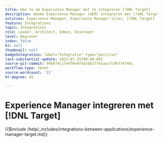 ```yaml
---
title: Hoe te om Experience Manager met te integreren [!DNL Target]
description: Adobe Experience Manager (AEM) integreren met [!DNL Target] om persoonlijke ervaringen te bieden.
solution: Experience Manager, Experience Manager Sites, [!DNL Target]
feature: Integrations
topic: Integrations
role: Leader, Architect, Admin, Developer
level: Beginner
index: false
kt: null
thumbnail: null
badgeIntegration: label="Integratie" type="positive"
last-substantial-update: 2023-07-31T00:00:00Z
source-git-commit: 94b074c17e976e4f4acbb1ff41aacfc9bf74744c
workflow-type: tm+mt
source-wordcount: '21'
ht-degree: 4%

---
```



# Experience Manager integreren met [!DNL Target]

{{$include /help/_includes/integrations-between-applications/experience-manager-target.md}}
